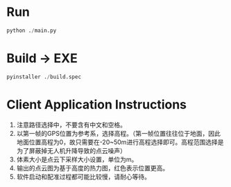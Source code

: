 # Run
```python
python ./main.py
```

# Build -> EXE
```python
pyinstaller ./build.spec
```

# Client Application Instructions
1. 注意路径选择中，不要含有中文和空格。
2. 以第一帧的GPS位置为参考系，选择高程。（第一帧位置往往位于地面，因此地面位置高程为0，故只需要在-20~50m进行高程选择即可。高程范围选择是为了屏蔽掉无人机升降导致的点云噪声）
3. 体素大小是点云下采样大小设置，单位为m。
4. 输出的点云图为基于高度的热力图，红色表示位置更高。
5. 软件启动和配准过程都可能比较慢，请耐心等待。
